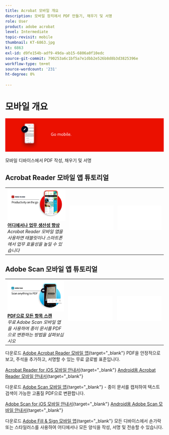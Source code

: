 ```yaml
---
title: Acrobat 모바일 개요
description: 모바일 장치에서 PDF 만들기, 채우기 및 서명
role: User
product: adobe acrobat
level: Intermediate
topic-revisit: mobile
thumbnail: KT-6863.jpg
kt: 6863
exl-id: d9fe154b-adf9-49da-ab15-6806a0f10edc
source-git-commit: 790253a6c1bf5a7e1dbb2e526b8d8b3d3825396e
workflow-type: tm+mt
source-wordcount: '231'
ht-degree: 0%

---
```


# 모바일 개요

![Acrobat 모바일 이미지](../assets/Hero-Mobile.png)

모바일 디바이스에서 PDF 작성, 채우기 및 서명

## Acrobat Reader 모바일 앱 튜토리얼

<table style="table-layout:fixed">
<tr>
  <td>
    <a href="../getting-started/productivity.md">
      <img alt="어디에서나 업무 생산성 향상" src="../assets/Productivity_1280.png" />
    </a>
    <div>
     <a href="../getting-started/productivity.md"><strong>어디에서나 업무 생산성 향상</strong></a>
    </div>
    <em>Acrobat Reader 모바일 앱을 사용하면 태블릿이나 스마트폰에서 업무 효율성을 높일 수 있습니다</em>
    <br>
  </td>
  <td>
   <img alt="스페이서" src="../assets/Whitespacer.png" />
    <div>
    <br>
  </td>
  <td>
   <img alt="스페이서" src="../assets/Whitespacer.png" />
    <div>
    <br>
  </td>
</tr>
</table>

## Adobe Scan 모바일 앱 튜토리얼

<table style="table-layout:fixed">
<tr>
  <td>
    <a href="scan-mobile-app.md">
      <img alt="PDF으로 모든 항목 스캔" src="../assets/Scanmobile.png" />
    </a>
    <div>
     <a href="scan-mobile-app.md"><strong>PDF으로 모든 항목 스캔</strong></a>
    </div>
    <em>무료 Adobe Scan 모바일 앱을 사용하여 종이 문서를 PDF으로 변환하는 방법을 살펴보십시오</em>
    <br>
  </td>
  <td>
   <img alt="스페이서" src="../assets/Whitespacer.png" />
    <div>
    <br>
  </td>
  <td>
   <img alt="스페이서" src="../assets/Whitespacer.png" />
    <div>
    <br>
  </td>
</tr>
</table>

다운로드 [Adobe Acrobat Reader 모바일 앱](https://www.adobe.com/acrobat/mobile/acrobat-reader.html){target=&quot;_blank&quot;} PDF을 안정적으로 보고, 주석을 추가하고, 서명할 수 있는 무료 글로벌 표준입니다.

[Acrobat Reader for iOS 모바일 안내서](https://www.adobe.com/devnet-docs/acrobat/ios/en/){target=&quot;_blank&quot;}
[Android용 Acrobat Reader 모바일 안내서](https://www.adobe.com/devnet-docs/acrobat/android/en/){target=&quot;_blank&quot;}

다운로드 [Adobe Scan 모바일 앱](https://www.adobe.com/acrobat/mobile/scanner-app.html){target=&quot;_blank&quot;} - 종이 문서를 캡처하여 텍스트 검색이 가능한 고품질 PDF으로 변환합니다.

[Adobe Scan for iOS 모바일 안내서](https://www.adobe.com/devnet-docs/adobescan/ios/en/){target=&quot;_blank&quot;}
[Android용 Adobe Scan 모바일 안내서](https://www.adobe.com/devnet-docs/adobescan/android/en/){target=&quot;_blank&quot;}

다운로드 [Adobe Fill &amp; Sign 모바일 앱](https://www.adobe.com/acrobat/mobile/fill-sign-pdfs.html){target=&quot;_blank&quot;} 모든 디바이스에서 손가락 또는 스타일러스를 사용하여 어디에서나 모든 양식을 작성, 서명 및 전송할 수 있습니다.
